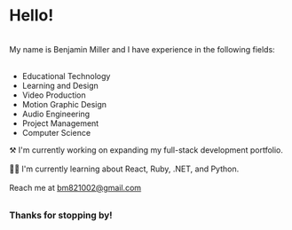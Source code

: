 <h1>Hello!</h1><br>
My name is Benjamin Miller and I have experience in the following fields:<br><br>
<ul>
<li>Educational Technology</li>
<li>Learning and Design</li>
<li>Video Production</li>
<li>Motion Graphic Design</li>
<li>Audio Engineering</li>
<li>Project Management</li>
<li>Computer Science</li>
</ul>

⚒ I'm currently working on expanding my full-stack development portfolio.<br><br>
👨‍🎓 I'm currently learning about React, Ruby, .NET, and Python.<br>
<br>
Reach me at bm821002@gmail.com<br>
<br>
<div style="font-size: 1rem; font-weight: bold">Thanks for stopping by!</div>
